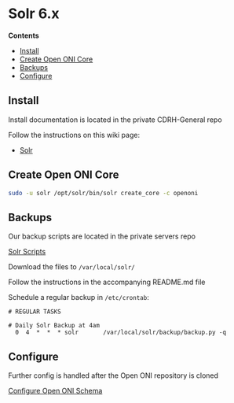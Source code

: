 # Solr 6.x

**Contents**

- [Install](#install)
- [Create Open ONI Core](#create-openoni-core)
- [Backups](#backups)
- [Configure](#configure)


## Install

Install documentation is located in the private CDRH-General repo

Follow the instructions on this wiki page:
- [Solr](https://github.com/CDRH/CDRH-General/wiki/Solr)


## Create Open ONI Core
```bash
sudo -u solr /opt/solr/bin/solr create_core -c openoni
```


## Backups
Our backup scripts are located in the private servers repo

[Solr Scripts](https://github.com/CDRH/servers/tree/master/solr)

Download the files to `/var/local/solr/`

Follow the instructions in the accompanying README.md file

Schedule a regular backup in `/etc/crontab`:
```cron
# REGULAR TASKS

# Daily Solr Backup at 4am
  0  4  *  *  * solr       /var/local/solr/backup/backup.py -q
```


## Configure
Further config is handled after the Open ONI repository is cloned

[Configure Open ONI Schema](/docs/openoni.md#solr-schema)

